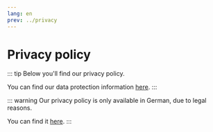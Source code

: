 ```yaml
---
lang: en
prev: ../privacy
---
```


# Privacy policy

::: tip
Below you'll find our privacy policy.

You can find our data protection information [here](../privacy.md#privacy).
:::

::: warning
Our privacy policy is only available in German, due to legal reasons.

You can find it [here](../de/legal/privacy.md#datenschutzrichtlinien).
:::
